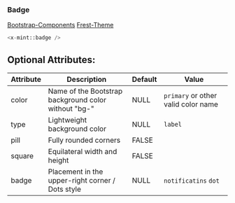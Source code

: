 ### Badge
[Bootstrap-Components](https://getbootstrap.com/docs/5.0/components/badge/)
[Frest-Theme](https://demos.pixinvent.com/frest-html-admin-template/html/vertical-menu-template-bordered/ui-badges.html)

```php
<x-mint::badge />
```

## Optional Attributes:

| Attribute | Description                                          | Default | Value                               |
|-----------|------------------------------------------------------|---------|-------------------------------------|
| color     | Name of the Bootstrap background color without "bg-" | NULL    | `primary` or other valid color name |
| type      | Lightweight background color                         | NULL    | `label`                             |
| pill      | Fully rounded corners                                | FALSE   |                                     |
| square    | Equilateral width and height                         | FALSE   |                                     |
| badge     | Placement in the upper-right corner / Dots style     | NULL    | `notificatins` `dot`                |
